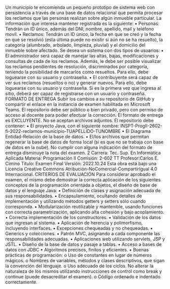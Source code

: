 Un municipio te encomienda un pequeño prototipo de sistema web con persistencia a través de una 
base de datos relacional que permita procesar los reclamos que las personas realizan sobre algún 
inmueble particular.
La información que interesa mantener registrada es la siguiente:
▪ Personas: Tendrán un ID único, además del DNI, nombre, apellido, mail y teléfono movil.
▪ Reclamos: Tendrán un ID único, la fecha en que se creó y la fecha en que se resolvió (esta 
última puede no existir si aún no se ha resuelto), la categoría (alumbrado, arbolado, limpieza, 
pluvial) y el domicilio del inmueble sobre afectado.
Se desea un sistema con dos tipos de usuarios:
▪ El administrador será capaz de manejar las altas, bajas, modificaciones y consultas de cada 
de los reclamos. Además, le debe ser posible visualizar los reclamos pendientes de 
resolución, discriminados por categoría, teniendo la posibilidad de marcarlos como 
resueltos. Para ello, debe loguearse con su usuario y contraseña.
▪ El contribuyente será capaz de ver sus reclamos (resueltos o no) y generar nuevos. Para ello, 
debe loguearse con su usuario y contraseña. Si es la primera vez que ingresa al sitio, deberá 
ser capaz de registrarse con un usuario y contraseña.
FORMATO DE ENTREGA
Subir los cambios a su repositorio de GitHub y compartir el enlace en la instancia de examen 
habilitada en Microsoft Teams. El repositorio debe ser público o bien privado, pero con permiso de 
acceso al docente para poder efectuar la corrección.
El formato de entrega es EXCLUYENTE. No se aceptan archivos adjuntos.
El repositorio debe contener:
▪ El proyecto Java, con el siguiente nombre:
INSPT-ProgII-2602-fi-2022-reclamos-municipio-TUAPELLIDO-TUNOMBRE
▪ El Diagrama Entidad-Relación de la base de datos.
▪ El/los archivos que permitan regenerar la base de datos de forma local (si es que no se trabaja 
con base de datos en la nube).
No cumplir con alguna indicación del formato de entrega disminuye la nota del examen.
2
Carrera: Tec. Sup. En Informática Aplicada
Materia: Programación II
Comisión: 2-602 TT
Profesor:Carlos E. Cimino 
Título: Examen Final
Versión: 2022.10.24 
Esta obra está bajo una Licencia Creative Commons Atribución-NoComercial-CompartirIgual 4.0 
Internacional.
CRITERIOS DE EVALUACIÓN
Para considerar aprobado el examen, el mismo debe demostrar la correcta aplicación de los 
siguientes conceptos de la programación orientada a objetos, el diseño de base de datos y el 
lenguaje Java:
▪ Definición de clases y asignación adecuada de sus responsabilidades.
▪ Encapsulamiento, ocultando detalles de implementación y utilizando métodos getters y 
setters sólo cuando corresponda.
▪ Modularización reutilizable y mantenible, usando funciones con correcta 
parametrización, aplicando alta cohesión y bajo acoplamiento.
▪ Correcta implementación de los constructores.
▪ Validación de los datos que ingresan al sistema.
▪ Aplicación de herencia y polimorfismo, incluyendo interfaces.
▪ Excepciones chequeadas y no chequeadas.
▪ Generics y colecciones.
▪ Patrón MVC, asignando a cada componente las responsabilidades adecuadas.
▪ Aplicaciones web utilizando servlets, JSP y JSTL.
▪ Diseño de la base de datos y pasaje a tablas.
▪ Acceso a bases de datos con JDBC
▪ Algoritmos precisos, finitos y eficientes.
▪ Buenas prácticas de programación:
o Uso de constantes en lugar de números mágicos.
o Nombres de variables, métodos y clases descriptivos, que sigan la convención del 
lenguaje.
o Uso adecuado de los ciclos. No alterar la naturaleza de los mismos utilizando 
instrucciones de control como break y continue (puede desacreditar el examen).
o Código ordenado e indentado correctamente.
